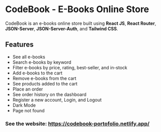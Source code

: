 # CodeBook - E-Books Online Store

CodeBook is an e-books online store built using **React JS**, **React Router**, **JSON-Server**, **JSON-Server-Auth**, and **Tailwind CSS**. 

## Features
- See all e-books
- Search e-books by keyword
- Filter e-books by price, rating, best-seller, and in-stock 
- Add e-books to the cart
- Remove e-books from the cart
- See products added to the cart
- Place an order
- See order history on the dashboard
- Register a new account, Login, and Logout
- Dark Mode
- Page not found

### See the website: https://codebook-portofolio.netlify.app/ 
